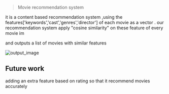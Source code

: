 > Movie recommendation system 

it is a content based recommendation system ,using the features['keywords','cast','genres','director'] of each movie as a vector .
our recommendation system apply "cosine similarity" on these feature of every movie 
im

and outputs a list of movies with similar features

![output_image]()




## Future work 
adding an extra feature based on rating so that it recommend movies accurately 